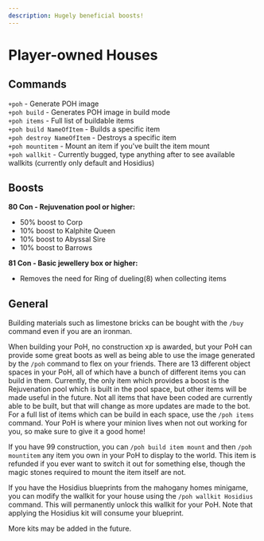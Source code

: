 ```yaml
---
description: Hugely beneficial boosts!
---
```


# Player-owned Houses

## Commands

`+poh` - Generate POH image\
`+poh build` - Generates POH image in build mode\
`+poh items` - Full list of buildable items\
`+poh build NameOfItem` - Builds a specific item\
`+poh destroy NameOfItem` - Destroys a specific item\
`+poh mountitem` - Mount an item if you've built the item mount\
`+poh wallkit` - Currently bugged, type anything after to see available wallkits (currently only default and Hosidius)&#x20;

## Boosts

**80 Con - Rejuvenation pool or higher:**

* 50% boost to Corp
* 10% boost to Kalphite Queen
* 10% boost to Abyssal Sire
* 10% boost to Barrows

**81 Con - Basic jewellery box or higher:**

* Removes the need for Ring of dueling(8) when collecting items

## General

Building materials such as limestone bricks can be bought with the `/buy` command even if you are an ironman.

When building your PoH, no construction xp is awarded, but your PoH can provide some great boots as well as being able to use the image generated by the `/poh` command to flex on your friends. There are 13 different object spaces in your PoH, all of which have a bunch of different items you can build in them. Currently, the only item which provides a boost is the Rejuvenation pool which is built in the pool space, but other items will be made useful in the future. Not all items that have been coded are currently able to be built, but that will change as more updates are made to the bot. For a full list of items which can be build in each space, use the `/poh items` command. Your PoH is where your minion lives when not out working for you, so make sure to give it a good home!

If you have 99 construction, you can `/poh build item mount` and then `/poh mountitem` any item you own in your PoH to display to the world. This item is refunded if you ever want to switch it out for something else, though the magic stones required to mount the item itself are not.

If you have the Hosidius blueprints from the mahogany homes minigame, you can modify the wallkit for your house using the `/poh wallkit Hosidius` command. This will permanently unlock this wallkit for your PoH. Note that applying the Hosidius kit will consume your blueprint.&#x20;

More kits may be added in the future.
